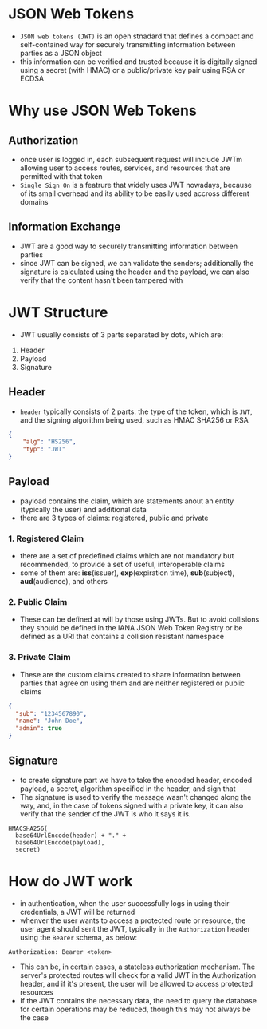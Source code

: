 # **JSON Web Tokens**
- `JSON web tokens (JWT)` is an open stnadard that defines a compact and self-contained way for securely transmitting information between parties as a JSON object
- this information can be verified and trusted because it is digitally signed using a secret (with HMAC) or a public/private key pair using RSA or ECDSA

# **Why use JSON Web Tokens**

## **Authorization**
- once user is logged in, each subsequent request will include JWTm allowing user to access routes, services, and resources that are permitted with that token
- `Single Sign On` is a featrure that widely uses JWT nowadays, because of its small overhead and its ability to be easily used accross different domains

## **Information Exchange**
- JWT are a good way to securely transmitting information between parties
- since JWT can be signed, we can validate the senders; additionally the signature is calculated using the header and the payload, we can also verify that the content hasn't been tampered with

# **JWT Structure**
- JWT usually consists of 3 parts separated by dots, which are:
1. Header
2. Payload
3. Signature

## **Header**
- `header` typically consists of 2 parts: the type of the token, which is `JWT`, and the signing algorithm being used, such as HMAC SHA256 or RSA
```json
{
    "alg": "HS256",
    "typ": "JWT"
}
```

## **Payload**
- payload contains the claim, which are statements anout an entity (typically the user) and additional data
- there are 3 types of claims: registered, public and private
### **1. Registered Claim**
- there are a set of predefined claims which are not mandatory but recommended, to provide a set of useful, interoperable claims
- some of them are: **iss**(issuer), **exp**(expiration time), **sub**(subject), **aud**(audience), and others

### **2. Public Claim**
- These can be defined at will by those using JWTs. But to avoid collisions they should be defined in the IANA JSON Web Token Registry or be defined as a URI that contains a collision resistant namespace

### **3. Private Claim**
- These are the custom claims created to share information between parties that agree on using them and are neither registered or public claims

```json
{
  "sub": "1234567890",
  "name": "John Doe",
  "admin": true
}
```

## **Signature**
- to create signature part we have to take the encoded header, encoded payload, a secret, algorithm specified in the header, and sign that
- The signature is used to verify the message wasn't changed along the way, and, in the case of tokens signed with a private key, it can also verify that the sender of the JWT is who it says it is.
```
HMACSHA256(
  base64UrlEncode(header) + "." +
  base64UrlEncode(payload),
  secret)
```

# **How do JWT work**
- in authentication, when the user successfully logs in using their credentials, a JWT will be returned
- whenver the user wants to access a protected route or resource, the user agent should sent the JWT, typically in the `Authorization` header using the `Bearer` schema, as below:
```
Authorization: Bearer <token>
```
- This can be, in certain cases, a stateless authorization mechanism. The server's protected routes will check for a valid JWT in the Authorization header, and if it's present, the user will be allowed to access protected resources
- If the JWT contains the necessary data, the need to query the database for certain operations may be reduced, though this may not always be the case